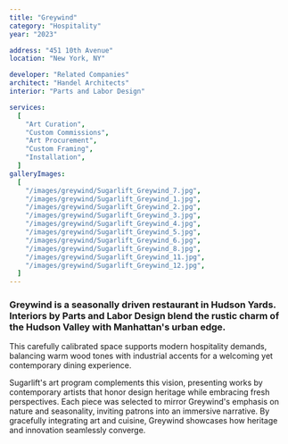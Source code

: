 ```yaml
---
title: "Greywind"
category: "Hospitality"
year: "2023"

address: "451 10th Avenue"
location: "New York, NY"

developer: "Related Companies"
architect: "Handel Architects"
interior: "Parts and Labor Design"

services:
  [
    "Art Curation",
    "Custom Commissions",
    "Art Procurement",
    "Custom Framing",
    "Installation",
  ]
galleryImages:
  [
    "/images/greywind/Sugarlift_Greywind_7.jpg",
    "/images/greywind/Sugarlift_Greywind_1.jpg",
    "/images/greywind/Sugarlift_Greywind_2.jpg",
    "/images/greywind/Sugarlift_Greywind_3.jpg",
    "/images/greywind/Sugarlift_Greywind_4.jpg",
    "/images/greywind/Sugarlift_Greywind_5.jpg",
    "/images/greywind/Sugarlift_Greywind_6.jpg",
    "/images/greywind/Sugarlift_Greywind_8.jpg",
    "/images/greywind/Sugarlift_Greywind_11.jpg",
    "/images/greywind/Sugarlift_Greywind_12.jpg",
  ]
---
```


### Greywind is a seasonally driven restaurant in Hudson Yards. Interiors by Parts and Labor Design blend the rustic charm of the Hudson Valley with Manhattan's urban edge.

This carefully calibrated space supports modern hospitality demands, balancing warm wood tones with industrial accents for a welcoming yet contemporary dining experience.

Sugarlift's art program complements this vision, presenting works by contemporary artists that honor design heritage while embracing fresh perspectives. Each piece was selected to mirror Greywind's emphasis on nature and seasonality, inviting patrons into an immersive narrative. By gracefully integrating art and cuisine, Greywind showcases how heritage and innovation seamlessly converge.
